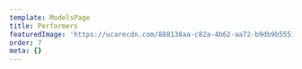 ```yaml
---
template: ModelsPage
title: Performers
featuredImage: 'https://ucarecdn.com/888138aa-c82a-4b62-aa72-b9db9b55515b/'
order: 7
meta: {}
---
```


